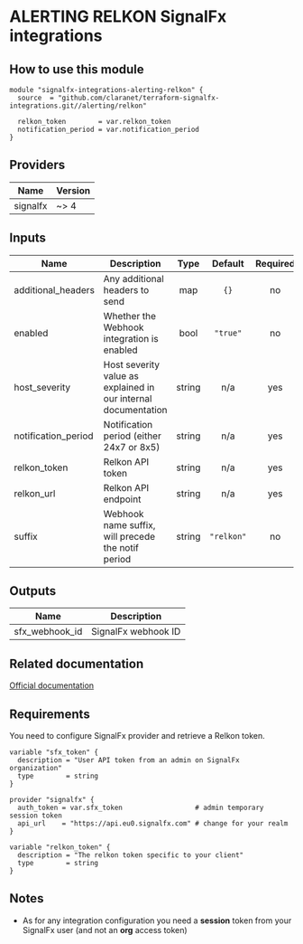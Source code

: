 # ALERTING RELKON SignalFx integrations

## How to use this module

```hcl
module "signalfx-integrations-alerting-relkon" {
  source  = "github.com/claranet/terraform-signalfx-integrations.git//alerting/relkon"

  relkon_token        = var.relkon_token
  notification_period = var.notification_period 
}

```

## Providers

| Name | Version |
|------|---------|
| signalfx | ~> 4 |

## Inputs

| Name | Description | Type | Default | Required |
|------|-------------|:----:|:-----:|:-----:|
| additional\_headers | Any additional headers to send | map | `{}` | no |
| enabled | Whether the Webhook integration is enabled | bool | `"true"` | no |
| host\_severity | Host severity value as explained in our internal documentation | string | n/a | yes |
| notification\_period | Notification period \(either 24x7 or 8x5\) | string | n/a | yes |
| relkon\_token | Relkon API token | string | n/a | yes |
| relkon\_url | Relkon API endpoint | string | n/a | yes |
| suffix | Webhook name suffix, will precede the notif period | string | `"relkon"` | no |

## Outputs

| Name | Description |
|------|-------------|
| sfx\_webhook\_id | SignalFx webhook ID |

## Related documentation

[Official documentation](https://docs.signalfx.com/en/latest/admin-guide/integrate-notifications.html#send-notifications-via-a-webhook-url)

## Requirements

You need to configure SignalFx provider and retrieve a Relkon token.

```
variable "sfx_token" {
  description = "User API token from an admin on SignalFx organization"
  type        = string
}

provider "signalfx" {
  auth_token = var.sfx_token                  # admin temporary session token
  api_url    = "https://api.eu0.signalfx.com" # change for your realm
}

variable "relkon_token" {
  description = "The relkon token specific to your client"
  type        = string
}

```

## Notes

* As for any integration configuration you need a **session** token from your SignalFx user (and not an **org** access token)
